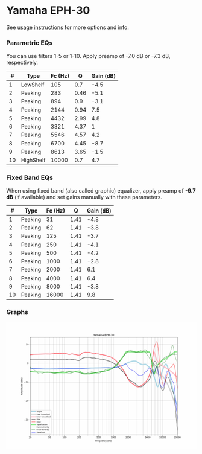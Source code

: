 # Yamaha EPH-30
See [usage instructions](https://github.com/jaakkopasanen/AutoEq#usage) for more options and info.

### Parametric EQs
You can use filters 1-5 or 1-10. Apply preamp of -7.0 dB or -7.3 dB, respectively.

|   # | Type      |   Fc (Hz) |    Q |   Gain (dB) |
|-----|-----------|-----------|------|-------------|
|   1 | LowShelf  |       105 | 0.7  |        -4.5 |
|   2 | Peaking   |       283 | 0.46 |        -5.1 |
|   3 | Peaking   |       894 | 0.9  |        -3.1 |
|   4 | Peaking   |      2144 | 0.94 |         7.5 |
|   5 | Peaking   |      4432 | 2.99 |         4.8 |
|   6 | Peaking   |      3321 | 4.37 |         1   |
|   7 | Peaking   |      5546 | 4.57 |         4.2 |
|   8 | Peaking   |      6700 | 4.45 |        -8.7 |
|   9 | Peaking   |      8613 | 3.65 |        -1.5 |
|  10 | HighShelf |     10000 | 0.7  |         4.7 |

### Fixed Band EQs
When using fixed band (also called graphic) equalizer, apply preamp of **-9.7 dB** (if available) and set gains manually with these parameters.

|   # | Type    |   Fc (Hz) |    Q |   Gain (dB) |
|-----|---------|-----------|------|-------------|
|   1 | Peaking |        31 | 1.41 |        -4.8 |
|   2 | Peaking |        62 | 1.41 |        -3.8 |
|   3 | Peaking |       125 | 1.41 |        -3.7 |
|   4 | Peaking |       250 | 1.41 |        -4.1 |
|   5 | Peaking |       500 | 1.41 |        -4.2 |
|   6 | Peaking |      1000 | 1.41 |        -2.8 |
|   7 | Peaking |      2000 | 1.41 |         6.1 |
|   8 | Peaking |      4000 | 1.41 |         6.4 |
|   9 | Peaking |      8000 | 1.41 |        -3.8 |
|  10 | Peaking |     16000 | 1.41 |         9.8 |

### Graphs
![](./Yamaha%20EPH-30.png)

